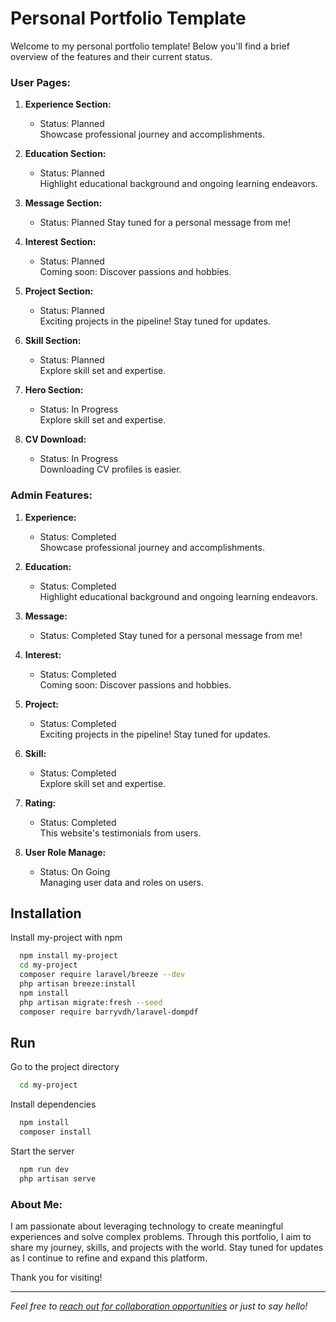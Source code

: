 # Personal Portfolio Template

Welcome to my personal portfolio template! Below you'll find a brief overview of the features and their current status.

### User Pages:
1. **Experience Section:**  
   - Status: Planned  
   Showcase professional journey and accomplishments.

2. **Education Section:**  
   - Status: Planned  
   Highlight educational background and ongoing learning endeavors.

3. **Message Section:**  
   - Status: Planned 
   Stay tuned for a personal message from me!

4. **Interest Section:**  
   - Status: Planned  
   Coming soon: Discover passions and hobbies.

5. **Project Section:**  
   - Status: Planned  
   Exciting projects in the pipeline! Stay tuned for updates.

6. **Skill Section:**  
   - Status: Planned  
   Explore skill set and expertise.

6. **Hero Section:**  
   - Status: In Progress  
   Explore skill set and expertise.

6. **CV Download:**  
   - Status: In Progress  
   Downloading CV profiles is easier.

### Admin Features:

1. **Experience:**  
   - Status: Completed  
   Showcase professional journey and accomplishments.

2. **Education:**  
   - Status: Completed  
   Highlight educational background and ongoing learning endeavors.

3. **Message:**  
   - Status: Completed 
   Stay tuned for a personal message from me!

4. **Interest:**  
   - Status: Completed  
   Coming soon: Discover passions and hobbies.

5. **Project:**  
   - Status: Completed  
   Exciting projects in the pipeline! Stay tuned for updates.

6. **Skill:**  
   - Status: Completed  
   Explore skill set and expertise.

7. **Rating:**  
   - Status: Completed  
   This website's testimonials from users.

8. **User Role Manage:**  
   - Status: On Going  
   Managing user data and roles on users.



## Installation

Install my-project with npm

``` bash
  npm install my-project
  cd my-project
  composer require laravel/breeze --dev
  php artisan breeze:install
  npm install
  php artisan migrate:fresh --seed
  composer require barryvdh/laravel-dompdf
```

## Run 

Go to the project directory

```bash
  cd my-project
```

Install dependencies

```bash
  npm install
  composer install
```

Start the server

```bash
  npm run dev
  php artisan serve
```


### About Me:

I am passionate about leveraging technology to create meaningful experiences and solve complex problems. Through this portfolio, I aim to share my journey, skills, and projects with the world. Stay tuned for updates as I continue to refine and expand this platform.

Thank you for visiting!

---

*Feel free to [reach out for collaboration opportunities](mailto:skarluajitkas@gmail.com) or just to say hello!*
